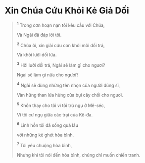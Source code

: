 # Xin Chúa Cứu Khỏi Kẻ Giả Dối

> <sup><b>1</b></sup> Trong cơn hoạn nạn tôi kêu cầu với Chúa,
>
> Và Ngài đã đáp lời tôi.
>
> <sup><b>2</b></sup> Chúa ôi, xin giải cứu con khỏi môi dối trá,
>
> Và khỏi lưỡi dối lừa.
>
> <sup><b>3</b></sup> Hỡi lưỡi dối trá, Ngài sẽ làm gì cho ngươi?
>
> Ngài sẽ làm gì nữa cho ngươi?
>
> <sup><b>4</b></sup> Ngài sẽ dùng những tên nhọn của người dũng sĩ,
>
> Vàn hững than lửa hừng của bụi cây chổi cho ngươi.
>
> <sup><b>5</b></sup> Khốn thay cho tôi vì tôi trú ngụ ở Mê-séc,
>
> Vì tôi cư ngụ giữa các trại của Kê-đa.
>
> <sup><b>6</b></sup> Linh hồn tôi đã sống quá lâu
>
> với những kẻ ghét hòa bình.
>
> <sup><b>7</b></sup> Tôi yêu chuộng hòa bình,
>
> Nhưng khi tôi nói đến hòa bình, chúng chỉ muốn chiến tranh.
